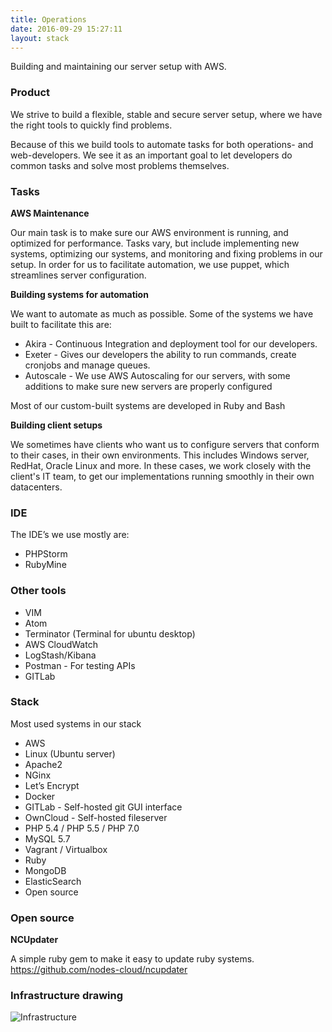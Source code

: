 ```yaml
---
title: Operations
date: 2016-09-29 15:27:11
layout: stack
---
```

Building and maintaining our server setup with AWS.

### Product
We strive to build a flexible, stable and secure server setup, where we have the right tools to quickly find problems.

Because of this we build tools to automate tasks for both operations- and web-developers. We see it as an important goal to let developers do common tasks and solve most problems themselves.

### Tasks
**AWS Maintenance**

Our main task is to make sure our AWS environment is running, and optimized for performance. Tasks vary, but include implementing new systems, optimizing our systems, and monitoring and fixing problems in our setup. In order for us to facilitate automation, we use puppet, which streamlines server configuration.

**Building systems for automation**

We want to automate as much as possible. Some of the systems we have built to facilitate this are:

- Akira - Continuous Integration and deployment tool for our developers.
- Exeter - Gives our developers the ability to run commands, create cronjobs and manage queues.
- Autoscale - We use AWS Autoscaling for our servers, with some additions to make sure new servers are properly configured

Most of our custom-built systems are developed in Ruby and Bash

**Building client setups**

We sometimes have clients who want us to configure servers that conform to their cases, in their own environments. This includes Windows server, RedHat, Oracle Linux and more.
In these cases, we work closely with the client's IT team, to get our implementations running smoothly in their own datacenters.

### IDE
The IDE’s we use mostly are:
- PHPStorm
- RubyMine

### Other tools
- VIM
- Atom
- Terminator (Terminal for ubuntu desktop)
- AWS CloudWatch
- LogStash/Kibana
- Postman - For testing APIs
- GITLab

### Stack
Most used systems in our stack

- AWS
- Linux (Ubuntu server)
- Apache2
- NGinx
- Let’s Encrypt
- Docker
- GITLab - Self-hosted git GUI interface
- OwnCloud - Self-hosted fileserver
- PHP 5.4 / PHP 5.5 / PHP 7.0
- MySQL 5.7
- Vagrant / Virtualbox
- Ruby
- MongoDB
- ElasticSearch
- Open source

### Open source
**NCUpdater**

A simple ruby gem to make it easy to update ruby systems.
https://github.com/nodes-cloud/ncupdater

### Infrastructure drawing

![Infrastructure](https://d1gwekl0pol55k.cloudfront.net/image/baas/translate_values/pub-nodes-cloud-v0-6_pZn4iLV5KK.png)
